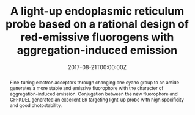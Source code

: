 ---
title: 'A light-up endoplasmic reticulum probe based on a rational design of red-emissive fluorogens with aggregation-induced emission'

# Authors
# If you created a profile for a user (e.g. the default `admin` user), write the username (folder name) here
# and it will be replaced with their full name and linked to their profile.
authors:
  - Chong-Jing Zhang
  - Xiaolei Cai
  - Shidang Xu
  - Ruoyu Zhan
  - Wu Jien
  - Bin Liu*

# Author notes (optional)
author_notes:
  - 'Equal contribution'
  - 'Equal contribution'
  - 'Equal contribution'
  - 'Equal contribution'
  - 'Equal contribution'
  - 'Equal contribution'
  - 'Corresponding author'

date: '2017-08-21T00:00:00Z'
doi: '10.1039/c7cc05205g'

# Schedule page publish date (NOT publication's date).
publishDate: '2017-09-28T00:00:00Z'

# Publication type.
# Accepts a single type but formatted as a YAML list (for Hugo requirements).
# Enter a publication type from the CSL standard.
publication_types: ['article-journal']

# Publication name and optional abbreviated publication name.
publication: In *Chemical Communications*
publication_short: In *Chem. Commun.*

abstract: Fine-tuning electron acceptors through changing one cyano group to an amide generates a more stable and emissive fluorophore with the character of aggregation-induced emission. Conjugation between the new fluorophore and CFFKDEL generated an excellent ER targeting light-up probe with high specificity and good photostability.

# Summary. An optional shortened abstract.
summary: Fine-tuning electron acceptors through changing one cyano group to an amide generates a more stable and emissive fluorophore with the character of aggregation-induced emission. Conjugation between the new fluorophore and CFFKDEL generated an excellent ER targeting light-up probe with high specificity and good photostability.
tags: []

# Display this page in the Featured widget?
featured: true

# Custom links (uncomment lines below)
# links:
# - name: Custom Link
#   url: http://example.org

url_pdf: 'https://pubs.rsc.org/en/content/articlepdf/2017/cc/c7cc05205g'
url_code: ''
url_dataset: ''
url_poster: ''
url_project: ''
url_slides: ''
url_source: ''
url_video: ''

# Featured image
# To use, add an image named `featured.jpg/png` to your page's folder.
image:
  caption: 'Image credit: [**Unsplash**](https://unsplash.com/photos/pLCdAaMFLTE)'
  focal_point: ''
  preview_only: false
---